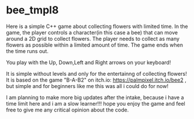 # bee_tmpl8
Here is a simple C++ game about collecting flowers with limited time. In the game, the player controls a character(in this case a bee) that can move around a 2D grid to collect flowers. The player needs to collect as many flowers as possible within a limited amount of time. The game ends when the time runs out.

You play with the Up, Down,Left and Right arrows on your keyboard!

It is simple without levels and only for the entertainng of collecting flowers!
 It is based on the game "B-A-B2" on itch.io: https://palmpixel.itch.io/bee2 , but simple and for beginners like me this was all i could do for now!

  I am planning to make more  big updates after the intake, because i have a time limit here and i am a slow learner!!!
   hope you enjoy the game and feel free to give me any critical opinion about the code.
 

